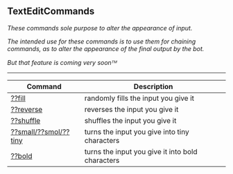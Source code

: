 ## TextEditCommands

_These commands sole purpose to alter the appearance of input._

_The intended use for these commands is to use them for chaining commands, as to alter the appearance of the final output by the bot._

_But that feature is coming very soonᵀᴹ_

---

| Command                                                     | Description                                      |
| ----------------------------------------------------------- | ------------------------------------------------ |
| [??fill](./TextEditCommands/commandFill.rb)                 | randomly fills the input you give it             |
| [??reverse](./TextEditCommands/commandReverse.rb)           | reverses the input you give it                   |
| [??shuffle](./TextEditCommands/commandShuffle.rb)           | shuffles the input you give it                   |
| [??small/??smol/??tiny](./TextEditCommands/commandSmall.rb) | turns the input you give into tiny characters    |
| [??bold](./TextEditCommands/commandBold.rb)                 | turns the input you give it into bold characters |
